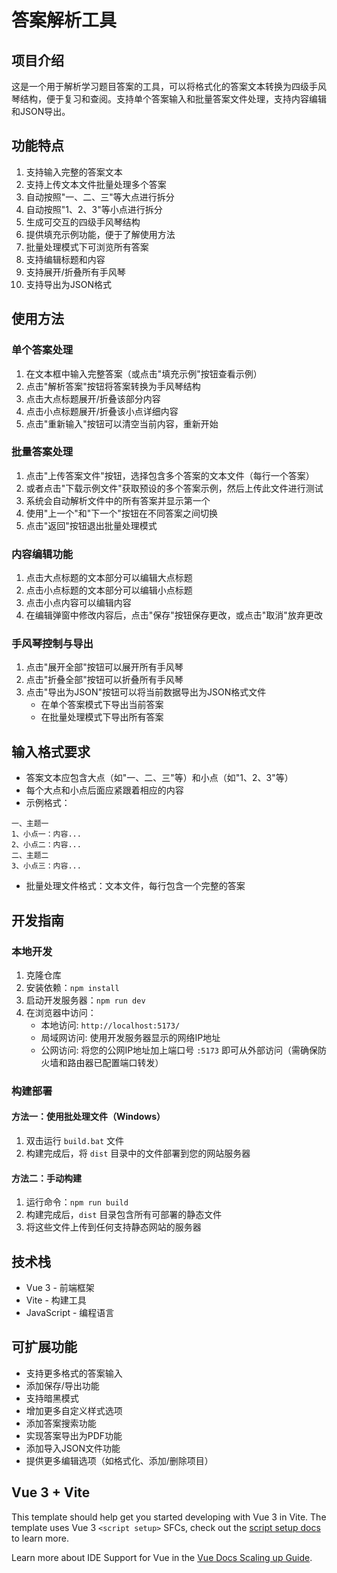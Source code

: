 # 答案解析工具

## 项目介绍

这是一个用于解析学习题目答案的工具，可以将格式化的答案文本转换为四级手风琴结构，便于复习和查阅。支持单个答案输入和批量答案文件处理，支持内容编辑和JSON导出。

## 功能特点

1. 支持输入完整的答案文本
2. 支持上传文本文件批量处理多个答案
3. 自动按照"一、二、三"等大点进行拆分
4. 自动按照"1、2、3"等小点进行拆分
5. 生成可交互的四级手风琴结构
6. 提供填充示例功能，便于了解使用方法
7. 批量处理模式下可浏览所有答案
8. 支持编辑标题和内容
9. 支持展开/折叠所有手风琴
10. 支持导出为JSON格式

## 使用方法

### 单个答案处理

1. 在文本框中输入完整答案（或点击"填充示例"按钮查看示例）
2. 点击"解析答案"按钮将答案转换为手风琴结构
3. 点击大点标题展开/折叠该部分内容
4. 点击小点标题展开/折叠该小点详细内容
5. 点击"重新输入"按钮可以清空当前内容，重新开始

### 批量答案处理

1. 点击"上传答案文件"按钮，选择包含多个答案的文本文件（每行一个答案）
2. 或者点击"下载示例文件"获取预设的多个答案示例，然后上传此文件进行测试
3. 系统会自动解析文件中的所有答案并显示第一个
4. 使用"上一个"和"下一个"按钮在不同答案之间切换
5. 点击"返回"按钮退出批量处理模式

### 内容编辑功能

1. 点击大点标题的文本部分可以编辑大点标题
2. 点击小点标题的文本部分可以编辑小点标题
3. 点击小点内容可以编辑内容
4. 在编辑弹窗中修改内容后，点击"保存"按钮保存更改，或点击"取消"放弃更改

### 手风琴控制与导出

1. 点击"展开全部"按钮可以展开所有手风琴
2. 点击"折叠全部"按钮可以折叠所有手风琴
3. 点击"导出为JSON"按钮可以将当前数据导出为JSON格式文件
   - 在单个答案模式下导出当前答案
   - 在批量处理模式下导出所有答案

## 输入格式要求

- 答案文本应包含大点（如"一、二、三"等）和小点（如"1、2、3"等）
- 每个大点和小点后面应紧跟着相应的内容
- 示例格式：

```
一、主题一
1、小点一：内容...
2、小点二：内容...
二、主题二
3、小点三：内容...
```

- 批量处理文件格式：文本文件，每行包含一个完整的答案

## 开发指南

### 本地开发

1. 克隆仓库
2. 安装依赖：`npm install`
3. 启动开发服务器：`npm run dev`
4. 在浏览器中访问：
   - 本地访问: `http://localhost:5173/`
   - 局域网访问: 使用开发服务器显示的网络IP地址
   - 公网访问: 将您的公网IP地址加上端口号 `:5173` 即可从外部访问（需确保防火墙和路由器已配置端口转发）

### 构建部署

#### 方法一：使用批处理文件（Windows）

1. 双击运行 `build.bat` 文件
2. 构建完成后，将 `dist` 目录中的文件部署到您的网站服务器

#### 方法二：手动构建

1. 运行命令：`npm run build`
2. 构建完成后，`dist` 目录包含所有可部署的静态文件
3. 将这些文件上传到任何支持静态网站的服务器

## 技术栈

- Vue 3 - 前端框架
- Vite - 构建工具
- JavaScript - 编程语言

## 可扩展功能

- 支持更多格式的答案输入
- 添加保存/导出功能
- 支持暗黑模式
- 增加更多自定义样式选项
- 添加答案搜索功能
- 实现答案导出为PDF功能
- 添加导入JSON文件功能
- 提供更多编辑选项（如格式化、添加/删除项目）

## Vue 3 + Vite

This template should help get you started developing with Vue 3 in Vite. The template uses Vue 3 `<script setup>` SFCs, check out the [script setup docs](https://v3.vuejs.org/api/sfc-script-setup.html#sfc-script-setup) to learn more.

Learn more about IDE Support for Vue in the [Vue Docs Scaling up Guide](https://vuejs.org/guide/scaling-up/tooling.html#ide-support).
